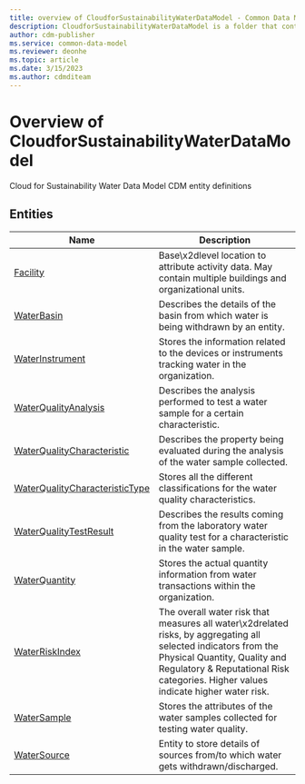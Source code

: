 ```yaml
---
title: overview of CloudforSustainabilityWaterDataModel - Common Data Model | Microsoft Docs
description: CloudforSustainabilityWaterDataModel is a folder that contains standard entities related to the Common Data Model.
author: cdm-publisher
ms.service: common-data-model
ms.reviewer: deonhe
ms.topic: article
ms.date: 3/15/2023
ms.author: cdmditeam
---
```


# Overview of CloudforSustainabilityWaterDataModel

Cloud for Sustainability Water Data Model CDM entity definitions  

## Entities

|Name|Description|
|---|---|
|[Facility](Facility.md)|Base\x2dlevel location to attribute activity data\. May contain multiple buildings and organizational units\.|
|[WaterBasin](WaterBasin.md)|Describes the details of the basin from which water is being withdrawn by an entity\.|
|[WaterInstrument](WaterInstrument.md)|Stores the information related to the devices or instruments tracking water in the organization\.|
|[WaterQualityAnalysis](WaterQualityAnalysis.md)|Describes the analysis performed to test a water sample for a certain characteristic\.|
|[WaterQualityCharacteristic](WaterQualityCharacteristic.md)|Describes the property being evaluated during the analysis of the water sample collected\.|
|[WaterQualityCharacteristicType](WaterQualityCharacteristicType.md)|Stores all the different classifications for the water quality characteristics\.|
|[WaterQualityTestResult](WaterQualityTestResult.md)|Describes the results coming from the laboratory water quality test for a characteristic in the water sample\.|
|[WaterQuantity](WaterQuantity.md)|Stores the actual quantity information from water transactions within the organization\.|
|[WaterRiskIndex](WaterRiskIndex.md)|The overall water risk that measures all water\x2drelated risks, by aggregating all selected indicators from the Physical Quantity, Quality and Regulatory & Reputational Risk categories\. Higher values indicate higher water risk\.|
|[WaterSample](WaterSample.md)|Stores the attributes of the water samples collected for testing water quality\.|
|[WaterSource](WaterSource.md)|Entity to store details of sources from/to which water gets withdrawn/discharged\.|
